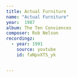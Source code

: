 ```yaml
---
title: Actual Furniture
name: "Actual Furniture"
year:  1987
album: The Ten Conviences
composer: Rob Nelson
recordingz:
  - year: 1991
    source: youtube
    id: faNpvXTS_yk


---
```


